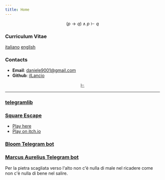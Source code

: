 ```yaml
---
title: Home
---
```

$$
(p \rightarrow q) \land p \vdash q
$$

### Curriculum Vitae

[italiano](cv_ita.pdf) [english](cv_eng.pdf)

### Contacts

- **Email**: <daniele9001@gmail.com>
- **Github**: [ilLancio](https://github.com/ilLancio)

<div align="center">

[$\vdash$](Logica-Matematica.pdf)

</div>

---

### [telegramlib](https://pypi.org/project/telegramlib/)

### [Square Escape](https://logos-psychagogia.itch.io/square-escape)

- <a href="square-escape" target="_blank">Play here</a>
- [Play on itch.io](https://logos-psychagogia.itch.io/square-escape)

### [Bloom Telegram bot](https://t.me/BLOOM_chatbot)

### [Marcus Aurelius Telegram bot](https://t.me/M_Aurelius_bot)

Per la pietra scagliata verso l'alto non c'è nulla di male nel ricadere come non c'è nulla di bene nel salire.

